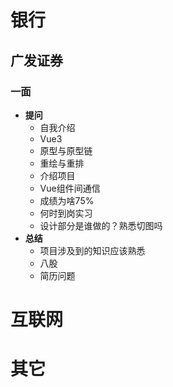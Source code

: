 # 银行
## 广发证券
### 一面
- **提问**
  - 自我介绍
  - Vue3
  - 原型与原型链
  - 重绘与重排
  - 介绍项目
  - Vue组件间通信
  - 成绩为啥75%
  - 何时到岗实习
  - 设计部分是谁做的？熟悉切图吗
- **总结**
  - 项目涉及到的知识应该熟悉
  - 八股
  - 简历问题
# 互联网
# 其它